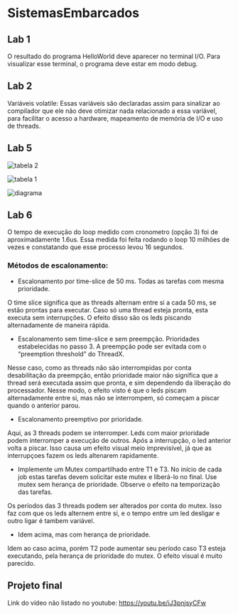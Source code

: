 # SistemasEmbarcados

## Lab 1
O resultado do programa HelloWorld deve aparecer no terminal I/O. Para visualizar esse terminal, o programa deve estar em modo debug.

## Lab 2
Variáveis volatile:
Essas variáveis são declaradas assim para sinalizar ao compilador que ele não deve otimizar nada relacionado a essa variável, para facilitar o acesso a hardware, mapeamento de memória de I/O e uso de threads.

## Lab 5
![tabela 2](https://user-images.githubusercontent.com/49958403/142776783-88bc68ae-6f9c-4ad3-9752-850ffa53fa32.png)

![tabela 1](https://user-images.githubusercontent.com/49958403/142777095-51775021-5020-47d7-9cdb-4bc6c737fd0c.png)

![diagrama](https://user-images.githubusercontent.com/49958403/142777681-886f950a-45c7-4c5a-b909-6a81180b15f5.png)


## Lab 6

O tempo de execução do loop medido com cronometro (opção 3) foi de aproximadamente 1.6us. Essa medida foi feita rodando o loop 10 milhões de vezes e constatando que esse processo levou 16 segundos. 

### Métodos de escalonamento:

* Escalonamento por time-slice de 50 ms. Todas as tarefas com mesma prioridade.

O time slice significa que as threads alternam entre si a cada 50 ms, se estão prontas para executar. Caso só uma thread esteja pronta, esta executa sem interrupções. O efeito disso são os leds piscando alternadamente de maneira rápida.

* Escalonamento sem time-slice e sem preempção. Prioridades estabelecidas no passo 3. A preempção pode ser evitada com o “preemption threshold” do ThreadX.

Nesse caso, como as threads não são interrompidas por conta desabilitação da preempção, então prioridade maior não significa que a thread será executada assim que pronta, e sim dependendo da liberação do processador. Nesse modo, o efeito visto é que o leds piscam alternadamente entre si, mas não se interrompem, só começam a piscar quando o anterior parou.

* Escalonamento preemptivo por prioridade.

Aqui, as 3 threads podem se interromper. Leds com maior prioridade podem interromper a execução de outros. Após a interrupção, o led anterior volta a piscar. Isso causa um efeito visual meio imprevisível, já que as interrupçoes fazem os leds altenarem rapidamente. 

* Implemente um Mutex compartilhado entre T1 e T3. No início de cada job estas tarefas devem solicitar este mutex e liberá-lo no final. Use mutex sem herança de prioridade. Observe o efeito na temporização das tarefas.

Os períodos das 3 threads podem ser alterados por conta do mutex. Isso faz com que os leds alternem entre si, e  o tempo entre um led desligar e outro ligar é tambem variável.

* Idem acima, mas com herança de prioridade.

Idem ao caso acima, porém T2 pode aumentar seu período caso T3 esteja executando, pela herança de prioridade do mutex. O efeito visual é muito parecido.

## Projeto final

Link do vídeo não listado no youtube: https://youtu.be/iJ3pnjsyCFw
